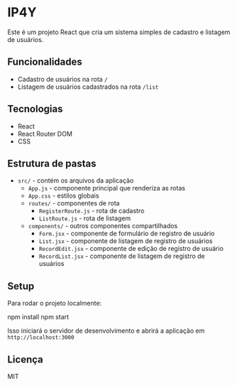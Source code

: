 # IP4Y

Este é um projeto React que cria um sistema simples de cadastro e listagem de usuários.

## Funcionalidades

- Cadastro de usuários na rota `/`
- Listagem de usuários cadastrados na rota `/list`

## Tecnologias

- React
- React Router DOM
- CSS

## Estrutura de pastas

- `src/` - contém os arquivos da aplicação
  - `App.js` - componente principal que renderiza as rotas
  - `App.css` - estilos globais 
  - `routes/` - componentes de rota
    - `RegisterRoute.js` - rota de cadastro
    - `ListRoute.js` - rota de listagem
  - `components/` - outros componentes compartilhados
    - `Form.jsx` - componente de formulário de registro de usuário
    - `List.jsx` - componente de listagem de registro de usuários
    - `RecordEdit.jsx` - componente de edição de registro de usuário
    - `RecordList.jsx` - componente de listagem de registro de usuários

## Setup

Para rodar o projeto localmente:

npm install
npm start

Isso iniciará o servidor de desenvolvimento e abrirá a aplicação em `http://localhost:3000`

## Licença

MIT
